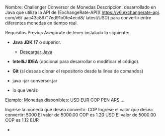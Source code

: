 Nombre: Challenger Conversor de Monedas
 Descripcion: desarrollado en Java que utiliza la API de [ExchangeRate-API]( https://v6.exchangerate-api. com/v6/ aac43c89717ed91b0fe4ecd8/ latest/USD)
 para convertir entre diferentes monedas en tiempo real.

 Requisitos Previos
 Asegúrate de tener instalado lo siguiente:

- **Java JDK 17** o superior.  
  - [Descargar Java](https://jdk.java.net/)
- **IntelliJ IDEA** (opcional para desarrollar o modificar el código).
- **Git** (si deseas clonar el repositorio desde la línea de comandos)

- java -jar conversor.jar

- lo que verás

Ejemplo:
Monedas disponibles: 
USD
EUR
COP
PEN
ARS
...

Ingrese la moneda que desea convertir: COP
Ingrese el valor que desea convertir: 5000
El valor de 5000.00 COP es 1.20 USD
El valor de 5000.00 COP es 1.12 EUR



- 
 
 
